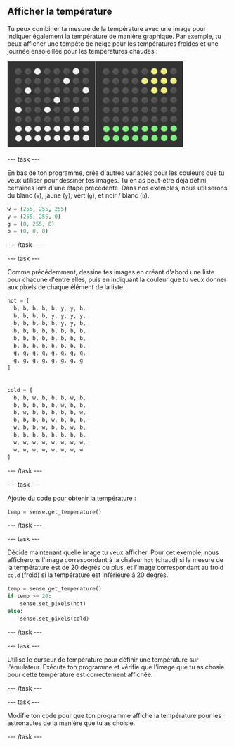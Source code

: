 ## Afficher la température

Tu peux combiner ta mesure de la température avec une image pour indiquer également la température de manière graphique. Par exemple, tu peux afficher une tempête de neige pour les températures froides et une journée ensoleillée pour les températures chaudes :

![Chaud et froid](images/hot-and-cold.png)

--- task ---

En bas de ton programme, crée d'autres variables pour les couleurs que tu veux utiliser pour dessiner tes images. Tu en as peut-être déjà défini certaines lors d'une étape précédente. Dans nos exemples, nous utiliserons du blanc (`w`), jaune (`y`), vert (`g`), et noir / blanc (`b`).

```python
w = (255, 255, 255)
y = (255, 255, 0)
g = (0, 255, 0)
b = (0, 0, 0)
```

--- /task ---

--- task ---

Comme précédemment, dessine tes images en créant d'abord une liste pour chacune d'entre elles, puis en indiquant la couleur que tu veux donner aux pixels de chaque élément de la liste.

```python
hot = [
  b, b, b, b, b, y, y, b,
  b, b, b, b, y, y, y, y,
  b, b, b, b, b, y, y, b,
  b, b, b, b, b, b, b, b,
  b, b, b, b, b, b, b, b,
  b, b, b, b, b, b, b, b,
  g, g, g, g, g, g, g, g,
  g, g, g, g, g, g, g, g
]


cold = [
  b, b, w, b, b, b, w, b,
  b, b, b, b, b, w, b, b,
  b, w, b, b, b, b, b, w,
  b, b, b, b, w, b, b, b,
  w, b, b, w, b, b, w, b,
  b, b, b, b, b, b, b, b,
  w, w, w, w, w, w, w, w,
  w, w, w, w, w, w, w, w
]
```

--- /task ---

--- task ---

Ajoute du code pour obtenir la température :

```python
temp = sense.get_temperature()
```

--- /task ---

--- task ---

Décide maintenant quelle image tu veux afficher. Pour cet exemple, nous afficherons l'image correspondant à la chaleur `hot` (chaud) si la mesure de la température est de 20 degrés ou plus, et l'image correspondant au froid `cold` (froid) si la température est inférieure à 20 degrés.

```python
temp = sense.get_temperature()
if temp >= 20:
    sense.set_pixels(hot)
else:
    sense.set_pixels(cold)
```

--- /task ---

--- task ---

Utilise le curseur de température pour définir une température sur l'émulateur. Exécute ton programme et vérifie que l'image que tu as chosie pour cette température est correctement affichée.

--- /task ---

--- task ---

Modifie ton code pour que ton programme affiche la température pour les astronautes de la manière que tu as choisie.

--- /task ---